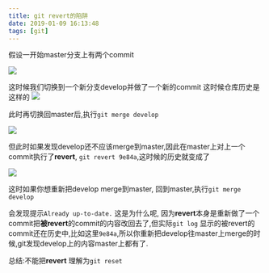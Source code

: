 ```yaml
---
title: git revert的陷阱
date: 2019-01-09 16:13:48
tags: [git]
---
```




假设一开始master分支上有两个commit

![](/images/git-revert-issue/commit1.png)

这时候我们切换到一个新分支develop并做了一个新的commit
这时候仓库历史是这样的<!--more-->
![](/images/git-revert-issue/commit2.png)

此时再切换回master后,执行`git merge develop`

![](/images/git-revert-issue/commit3.png)

但此时如果发现develop还不应该merge到master,因此在master上对上一个commit执行了**revert**, `git revert 9e84a`,这时候的历史就变成了

![](/images/git-revert-issue/commit5.png)

这时如果你想重新把develop merge到master, 回到master,执行`git merge develop`

会发现提示`Already up-to-date.` 这是为什么呢, 因为**revert**本身是重新做了一个commit把**被revert**的commit的内容改回去了,但实际`git log` 显示的被revert的commit还在历史中,比如这里`9e84a`,所以你重新把develop往master上merge的时候,git发现develop上的内容master上都有了.

总结:不能把**revert** 理解为`git reset`